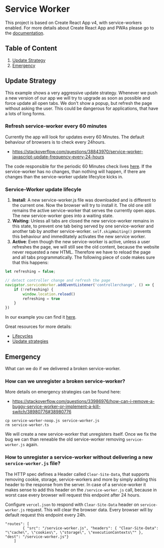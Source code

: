 # Service Worker

This project is based on Create React App v4, with service-workers enabled. For more details about Create React App and PWAs please go to the [documentation](https://create-react-app.dev/docs/making-a-progressive-web-app/).

## Table of Content

1. [Update Strategy](#update-strategy)
2. [Emergency](#emergency)

## Update Strategy

This example shows a very aggressive update strategy. Whenever we push a new version of our app we will try to upgrade as soon as possible and force update all open tabs. We don't show a popup, but refresh the page without asking the user. This could be dangerous for applications, that have a lots of long forms.

### Refresh service-worker every 60 minutes

Currently the app will look for updates every 60 Minutes. The default behaviour of browsers is to check every 24hours.

- https://stackoverflow.com/questions/38843970/service-worker-javascript-update-frequency-every-24-hours

The code responsible for the periodic 60 Minutes check lives [here](https://gitlab.com/aboutbits/pwa-boilerplate/-/blob/master/src/serviceWorkerRegistration.ts#L66-68).
If the service-worker has no changes, than nothing will happen, if there are changes than the service-worker update lifecylce kicks in.

### Service-Worker update lifecyle

1. **Install**: A new service-worker.js file was downloaded and is different to the current one. Now the browser will try to install it. The old one still remains the active service-worker that serves the currently open apps. The new service-worker goes into a waiting state.
2. **Waiting**: Unless all tabs are closed the new service-worker remains in this state, to prevent one tab being served by one service-worker and another tab by another service-worker. `self.skipWaiting()` prevents this behaviour and immeditately activates the new service worker. 
3. **Active**: Even though the new service-worker is active, unless a user refreshes the page, we will still see the old content, because the website never requested a new HTML. Therefore we have to reload the page and all tabs programmatically. The following piece of code makes sure that this happens:

```js
let refreshing = false;

// detect controller change and refresh the page
navigator.serviceWorker.addEventListener('controllerchange', () => {
    if (!refreshing) {
        window.location.reload()
        refreshing = true
    }
})
```

In our example you can find it [here](https://gitlab.com/aboutbits/pwa-boilerplate/-/blob/master/src/serviceWorkerRegistration.ts#L55).

Great resources for more details:

- [Lifecycles](https://developers.google.com/web/fundamentals/primers/service-workers/lifecycle#scope_and_control)
- [Update strategies](https://redfin.engineering/how-to-fix-the-refresh-button-when-using-service-workers-a8e27af6df68)

## Emergency

What can we do if we delivered a broken service-worker.

### How can we unregister a broken service-worker?

More details on emergency strategies can be found here:
- https://stackoverflow.com/questions/33986976/how-can-i-remove-a-buggy-service-worker-or-implement-a-kill-switch/38980776#38980776

```
cp service-worker-noop.js service-worker.js
rm service-worker.ts
```

We will create a new service-worker that unregisters itself. Once we fix the bug we can than reneable the old service-worker removing `service-worker.js` again.


### How to unregister a service-worker without delivering a new `service-worker.js` file?

The HTTP spec defines a Header called `Clear-Site-Data`, that supports removing cookie, storage, service-workers and more by simply adding this header to the response from the server. In case of a service-worker it makes sense to add this header on the `/service-worker.js` call, because in worst case every browser will request this endpoint after 24 hours.

Configure `vercel.json` to respond with `Clear-Site-Data` header on `service-worker.js` request. 
This will clear the browser data.
Every browser will by default request this endpoint every 24h.

```
"routes": [
        { "src": "/service-worker.js", "headers": { "Clear-Site-Data": "\"cache\", \"cookies\", \"storage\", \"executionContexts\"" }, "dest": "/service-worker.js"}
    ]
```
